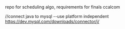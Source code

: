 repo for scheduling algo, requirements for finals ccalcom

//connect java to mysql --use platform independent
https://dev.mysql.com/downloads/connector/j/